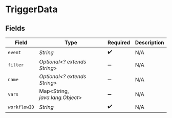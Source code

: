 # TriggerData


## Fields

| Field                           | Type                            | Required                        | Description                     |
| ------------------------------- | ------------------------------- | ------------------------------- | ------------------------------- |
| `event`                         | *String*                        | :heavy_check_mark:              | N/A                             |
| `filter`                        | *Optional<? extends String>*    | :heavy_minus_sign:              | N/A                             |
| `name`                          | *Optional<? extends String>*    | :heavy_minus_sign:              | N/A                             |
| `vars`                          | Map<String, *java.lang.Object*> | :heavy_minus_sign:              | N/A                             |
| `workflowID`                    | *String*                        | :heavy_check_mark:              | N/A                             |